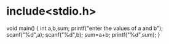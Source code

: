 # include<stdio.h>
void main()
{
int a,b,sum;
printf("enter the values of a and b");
scanf("%d",a);
scanf("%d",b);
sum=a+b;
printf("%d",sum);
}
